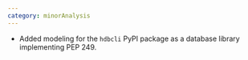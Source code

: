 ```yaml
---
category: minorAnalysis
---
```

* Added modeling for the `hdbcli` PyPI package as a database library implementing PEP 249.
